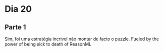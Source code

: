 # Dia 20

## Parte 1

Sim, foi uma estratégia incrivel não montar de facto o puzzle. Fueled by the power of being sick to death of ReasonML